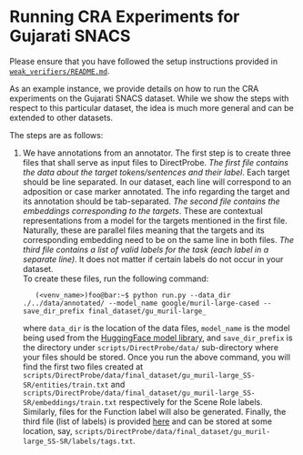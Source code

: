 # Running CRA Experiments for Gujarati SNACS

Please ensure that you have followed the setup instructions provided in [`weak_verifiers/README.md`](https://github.com/utahnlp/weak-verifiers/blob/main/README.md).

As an example instance, we provide details on how to run the CRA experiments on the Gujarati SNACS dataset. While we show the steps with respect to this particular dataset, the idea is much more general and can be extended to other datasets. 

The steps are as follows:
1. We have annotations from an annotator. The first step is to create three files that shall serve as input files to DirectProbe. <i>The first file contains the data about the target tokens/sentences and their label</i>. Each target should be line separated. In our dataset, each line will correspond to an adposition or case marker annotated. The info regarding the target and its annotation should be tab-separated. <i>The second file contains the embeddings corresponding to the targets</i>. These are contextual representations from a model for the targets mentioned in the first file. Naturally, these are parallel files meaning that the targets and its corresponding embedding need to be on the same line in both files.  <i>The third file contains a list of valid labels for the task (each label in a separate line)</i>. It does not matter if certain labels do not occur in your dataset.<br>
    To create these files, run the following command:
    ```console
       (<venv_name>)foo@bar:~$ python run.py --data_dir ./../data/annotated/ --model_name google/muril-large-cased --save_dir_prefix final_dataset/gu_muril-large_
    ```
    where `data_dir` is the location of the data files, `model_name` is the model being used from the [HuggingFace model library](https://huggingface.co/models), and `save_dir_prefix` is the directory under `scripts/DirectProbe/data/` sub-directory where your files should be stored.
   Once you run the above command, you will find the first two files created at `scripts/DirectProbe/data/final_dataset/gu_muril-large_SS-SR/entities/train.txt` and `scripts/DirectProbe/data/final_dataset/gu_muril-large_SS-SR/embeddings/train.txt` respectively for the Scene Role labels. Similarly, files for the Function label will also be generated. Finally, the third file (list of labels) is provided [here](https://github.com/utahnlp/weak-verifiers/blob/main/scripts/misc/tags.txt) and can be stored at some location, say, `scripts/DirectProbe/data/final_dataset/gu_muril-large_SS-SR/labels/tags.txt`.
